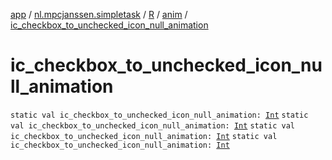 [app](../../../index.md) / [nl.mpcjanssen.simpletask](../../index.md) / [R](../index.md) / [anim](index.md) / [ic_checkbox_to_unchecked_icon_null_animation](.)

# ic_checkbox_to_unchecked_icon_null_animation

`static val ic_checkbox_to_unchecked_icon_null_animation: `[`Int`](https://kotlinlang.org/api/latest/jvm/stdlib/kotlin/-int/index.html)
`static val ic_checkbox_to_unchecked_icon_null_animation: `[`Int`](https://kotlinlang.org/api/latest/jvm/stdlib/kotlin/-int/index.html)
`static val ic_checkbox_to_unchecked_icon_null_animation: `[`Int`](https://kotlinlang.org/api/latest/jvm/stdlib/kotlin/-int/index.html)
`static val ic_checkbox_to_unchecked_icon_null_animation: `[`Int`](https://kotlinlang.org/api/latest/jvm/stdlib/kotlin/-int/index.html)